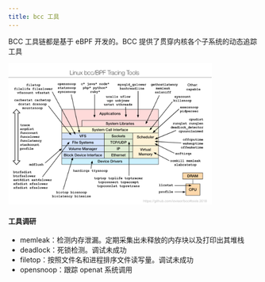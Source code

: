 ```yaml
---
title: bcc 工具
---
```


BCC 工具链都是基于 eBPF 开发的。BCC 提供了贯穿内核各个子系统的动态追踪工具

<img src="./image/BCC工具.png" style="zoom:40%;" />

#### 工具调研

- memleak：检测内存泄漏。定期采集出未释放的内存块以及打印出其堆栈
- deadlock：死锁检测。调试未成功
- filetop：按照文件名和进程排序文件读写量。调试未成功
- opensnoop：跟踪 openat 系统调用
